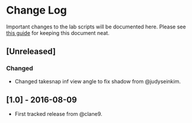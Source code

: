# Change Log

Important changes to the lab scripts will be documented here. Please see 
[this guide](http://keepachangelog.com/en/0.3.0/) for keeping this document
neat.

## [Unreleased]

### Changed
- Changed takesnap inf view angle to fix shadow from @judyseinkim.

## [1.0] - 2016-08-09

- First tracked release from @clane9.
